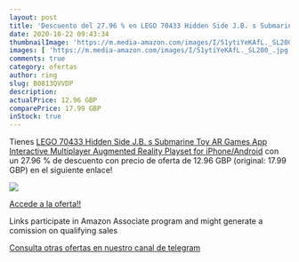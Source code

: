 ```yaml
---
layout: post
title: 'Descuento del 27.96 % en LEGO 70433 Hidden Side J.B. s Submarine '
date: 2020-10-22 09:43:34
thumbnailImage: 'https://m.media-amazon.com/images/I/51ytiYeKAfL._SL200_.jpg'
images: [ 'https://m.media-amazon.com/images/I/51ytiYeKAfL._SL200_.jpg' ]
comments: true
category: ofertas
author: ring
slug: B0813QVVDP
description:
actualPrice: 12.96 GBP
comparePrice: 17.99 GBP
inStock: true
---
```


Tienes [LEGO 70433 Hidden Side J.B. s Submarine Toy  AR Games App  Interactive Multiplayer Augmented Reality Playset for iPhone/Android](https://www.amazon.co.uk/dp/B0813QVVDP/?tag=tolees0a-21) con un 27.96 % de descuento con precio de oferta de 12.96 GBP (original: 17.99 GBP) en el siguiente enlace!

[![](https://m.media-amazon.com/images/I/51ytiYeKAfL._SL200_.jpg)](https://www.amazon.co.uk/dp/B0813QVVDP/?tag=tolees0a-21)

[Accede a la oferta!!](https://www.amazon.co.uk/dp/B0813QVVDP/?tag=tolees0a-21)

Links participate in Amazon Associate program and might generate a comission on qualifying sales

[Consulta otras ofertas en nuestro canal de telegram](https://t.me/s/ofertas25)
